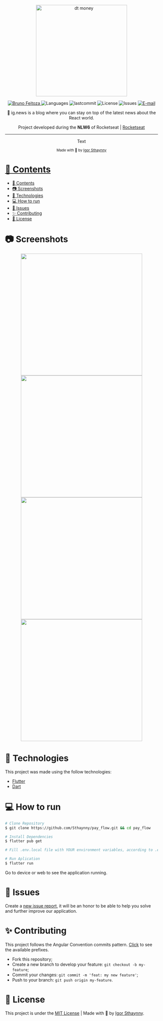 <p align="center">
   <img src="https://user-images.githubusercontent.com/46109133/123522178-23da2400-d692-11eb-8c6e-3c5fa5f2c1e0.png
" alt="dt money" width="300"/>
</p>

<p align="center">
   <a href="https://www.linkedin.com/in/igor-sthaynny/">
      <img alt="Bruno Feitoza" src="https://img.shields.io/badge/-brfeitoza-5965e0?style=flat&logo=Linkedin&logoColor=white" />
   </a>
  <img alt="Languages" src="https://img.shields.io/github/languages/count/brfeitoza/ig-news?color=%235963C5" />
  <img alt="lastcommit" src="https://img.shields.io/github/last-commit/brfeitoza/ig-news?color=%235761C3" />
  <img alt="License" src="https://img.shields.io/github/license/brfeitoza/ig-news?color=%235E69D7" />
  <img alt="Issues" src="https://img.shields.io/github/issues/brfeitoza/ig-news?color=%235965E0">
  <a href="mailto:bfeitoza634cyt@gmail.com">
   <img alt="E-mail" src="https://img.shields.io/badge/-bfeitoza634cyt%40gmail.com-%23525DCB" />
  </a>
</p>

<p align="center">
  📰 ig.news is a blog where you can stay on top of the latest news about the React world.
</p>

<p align="center">Project developed during the <strong>NLW6</strong> of Rocketseat | <a href="https://rocketseat.com.br/">Rocketseat</a></p>

<hr />

<p align="center">Text
</p>

<div align="center">
  <sub> Made with 💖 by
    <a href="https://github.com/Sthaynny">Igor Sthaynny
  </sub>
</div>

# 📌 Contents

- [📌 Contents](#-contents)
- [:camera: Screenshots](#camera-screenshots)
- [:rocket: Technologies](#rocket-technologies)
- [:computer: How to run](#computer-how-to-run)
- [:bug: Issues](#bug-issues)
- [:sparkles: Contributing](#sparkles-contributing)
- [:page_facing_up: License](#page_facing_up-license)

# :camera: Screenshots
<div align="center">
   <img src="./.github/home.png" width="400px">
   <img src="./.github/posts.png" width="400px">
   <img src="./.github/checkout.png" width="400px">
   <img src="./.github/post.png" width="400px">
</div>

# :rocket: Technologies
This project was made using the follow technologies:

* [Flutter](https://flutter.dev/)
* [Dart](https://dart.dev/)

# :computer: How to run

```bash
# Clone Repository
$ git clone https://github.com/Sthaynny/pay_flow.git && cd pay_flow

# Install Dependencies
$ flutter pub get

# Fill .env.local file with YOUR environment variables, according to .env.example file.

# Run Aplication
$ flutter run
```
Go to device or web to see the application running.

# :bug: Issues

Create a <a href="https://github.com/brfeitoza/pay_flow/issues">new issue report</a>, it will be an honor to be able to help you solve and further improve our application.

# :sparkles: Contributing

This project follows the Angular Convention commits pattern. [Click](./commitlint.config.js) to see the available prefixes.

- Fork this repository;
- Create a new branch to develop your feature: `git checkout -b my-feature`;
- Commit your changes: `git commit -m 'feat: my new feature'`;
- Push to your branch: `git push origin my-feature`.

# :page_facing_up: License

This project is under the [MIT License](./LICENSE) |
Made with 💖 by [Igor Sthaynny](https://www.linkedin.com/in/igor-sthaynny/).
